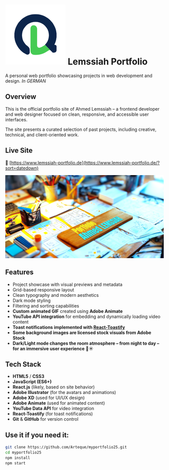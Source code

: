 # ![Logo](/public/web-app-manifest-192x192.png) Lemssiah Portfolio

A personal web portfolio showcasing projects in web development and design. *In GERMAN*

## Overview

This is the official portfolio site of Ahmed Lemssiah – a frontend developer and web designer focused on clean, responsive, and accessible user interfaces.

The site presents a curated selection of past projects, including creative, technical, and client-oriented work.

## Live Site

🔗 [https://www.lemssiah-portfolio.de](https://www.lemssiah-portfolio.de/?sort=datedown)

![Logo](/public/preview-image.jpg)

## Features

- Project showcase with visual previews and metadata  
- Grid-based responsive layout  
- Clean typography and modern aesthetics  
- Dark mode styling  
- Filtering and sorting capabilities  
- **Custom animated GIF** created using **Adobe Animate**  
- **YouTube API integration** for embedding and dynamically loading video content  
- **Toast notifications implemented with [React-Toastify](https://fkhadra.github.io/react-toastify/)**  
- **Some background images are licensed stock visuals from Adobe Stock**  
- **Dark/Light mode changes the room atmosphere – from night to day – for an immersive user experience** 🌙☀️

## Tech Stack

- **HTML5** / **CSS3**
- **JavaScript (ES6+)**
- **React.js** (likely, based on site behavior)
- **Adobe Illustrator** (for the avatars and animations)
- **Adobe XD** (used for UI/UX design)
- **Adobe Animate** (used for animated content)
- **YouTube Data API** for video integration
- **React-Toastify** (for toast notifications)
- **Git** & **GitHub** for version control

## Use it if you need it:

```bash
git clone https://github.com/Arteque/myportfolio25.git
cd myportfolio25
npm install
npm start

